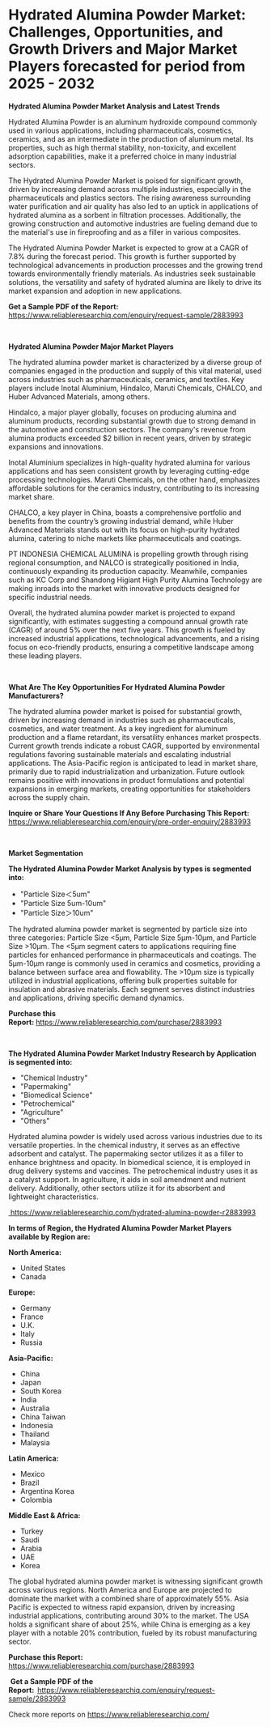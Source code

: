 <p><h1>Hydrated Alumina Powder Market: Challenges, Opportunities, and Growth Drivers and Major Market Players forecasted for period from 2025 - 2032</h1></p><p><strong>Hydrated Alumina Powder Market Analysis and Latest Trends</strong></p>
<p><p>Hydrated Alumina Powder is an aluminum hydroxide compound commonly used in various applications, including pharmaceuticals, cosmetics, ceramics, and as an intermediate in the production of aluminum metal. Its properties, such as high thermal stability, non-toxicity, and excellent adsorption capabilities, make it a preferred choice in many industrial sectors.</p><p>The Hydrated Alumina Powder Market is poised for significant growth, driven by increasing demand across multiple industries, especially in the pharmaceuticals and plastics sectors. The rising awareness surrounding water purification and air quality has also led to an uptick in applications of hydrated alumina as a sorbent in filtration processes. Additionally, the growing construction and automotive industries are fueling demand due to the material's use in fireproofing and as a filler in various composites.</p><p>The Hydrated Alumina Powder Market is expected to grow at a CAGR of 7.8% during the forecast period. This growth is further supported by technological advancements in production processes and the growing trend towards environmentally friendly materials. As industries seek sustainable solutions, the versatility and safety of hydrated alumina are likely to drive its market expansion and adoption in new applications.</p></p>
<p><strong>Get a Sample PDF of the Report:&nbsp;</strong> <a href="https://www.reliableresearchiq.com/enquiry/request-sample/2883993?utm_campaign=2443&utm_medium=2&utm_source=Github&utm_content=ia&utm_term=13032025&utm_id=hydrated-alumina-powder">https://www.reliableresearchiq.com/enquiry/request-sample/2883993</a></p>
<p>&nbsp;</p>
<p><strong>Hydrated Alumina Powder Major Market Players</strong></p>
<p><p>The hydrated alumina powder market is characterized by a diverse group of companies engaged in the production and supply of this vital material, used across industries such as pharmaceuticals, ceramics, and textiles. Key players include Inotal Aluminium, Hindalco, Maruti Chemicals, CHALCO, and Huber Advanced Materials, among others.</p><p>Hindalco, a major player globally, focuses on producing alumina and aluminum products, recording substantial growth due to strong demand in the automotive and construction sectors. The company's revenue from alumina products exceeded $2 billion in recent years, driven by strategic expansions and innovations.</p><p>Inotal Aluminium specializes in high-quality hydrated alumina for various applications and has seen consistent growth by leveraging cutting-edge processing technologies. Maruti Chemicals, on the other hand, emphasizes affordable solutions for the ceramics industry, contributing to its increasing market share.</p><p>CHALCO, a key player in China, boasts a comprehensive portfolio and benefits from the country’s growing industrial demand, while Huber Advanced Materials stands out with its focus on high-purity hydrated alumina, catering to niche markets like pharmaceuticals and coatings.</p><p>PT INDONESIA CHEMICAL ALUMINA is propelling growth through rising regional consumption, and NALCO is strategically positioned in India, continuously expanding its production capacity. Meanwhile, companies such as KC Corp and Shandong Higiant High Purity Alumina Technology are making inroads into the market with innovative products designed for specific industrial needs.</p><p>Overall, the hydrated alumina powder market is projected to expand significantly, with estimates suggesting a compound annual growth rate (CAGR) of around 5% over the next five years. This growth is fueled by increased industrial applications, technological advancements, and a rising focus on eco-friendly products, ensuring a competitive landscape among these leading players.</p></p>
<p>&nbsp;</p>
<p><strong>What Are The Key Opportunities For Hydrated Alumina Powder Manufacturers?</strong></p>
<p><p>The hydrated alumina powder market is poised for substantial growth, driven by increasing demand in industries such as pharmaceuticals, cosmetics, and water treatment. As a key ingredient for aluminum production and a flame retardant, its versatility enhances market prospects. Current growth trends indicate a robust CAGR, supported by environmental regulations favoring sustainable materials and escalating industrial applications. The Asia-Pacific region is anticipated to lead in market share, primarily due to rapid industrialization and urbanization. Future outlook remains positive with innovations in product formulations and potential expansions in emerging markets, creating opportunities for stakeholders across the supply chain.</p></p>
<p><strong>Inquire or Share Your Questions If Any Before Purchasing This Report:</strong> <a href="https://www.reliableresearchiq.com/enquiry/pre-order-enquiry/2883993?utm_campaign=2443&utm_medium=2&utm_source=Github&utm_content=ia&utm_term=13032025&utm_id=hydrated-alumina-powder">https://www.reliableresearchiq.com/enquiry/pre-order-enquiry/2883993</a></p>
<p>&nbsp;</p>
<p><strong>Market Segmentation</strong></p>
<p><strong>The Hydrated Alumina Powder Market Analysis by types is segmented into:</strong></p>
<p><ul><li>"Particle Size＜5um"</li><li>"Particle Size 5um-10um"</li><li>"Particle Size＞10um"</li></ul></p>
<p><p>The hydrated alumina powder market is segmented by particle size into three categories: Particle Size <5μm, Particle Size 5μm-10μm, and Particle Size >10μm. The <5μm segment caters to applications requiring fine particles for enhanced performance in pharmaceuticals and coatings. The 5μm-10μm range is commonly used in ceramics and cosmetics, providing a balance between surface area and flowability. The >10μm size is typically utilized in industrial applications, offering bulk properties suitable for insulation and abrasive materials. Each segment serves distinct industries and applications, driving specific demand dynamics.</p></p>
<p><strong>Purchase this Report:&nbsp;</strong><a href="https://www.reliableresearchiq.com/purchase/2883993?utm_campaign=2443&utm_medium=2&utm_source=Github&utm_content=ia&utm_term=13032025&utm_id=hydrated-alumina-powder">https://www.reliableresearchiq.com/purchase/2883993</a></p>
<p>&nbsp;</p>
<p><strong>The Hydrated Alumina Powder Market Industry Research by Application is segmented into:</strong></p>
<p><ul><li>"Chemical Industry"</li><li>"Papermaking"</li><li>"Biomedical Science"</li><li>"Petrochemical"</li><li>"Agriculture"</li><li>"Others"</li></ul></p>
<p><p>Hydrated alumina powder is widely used across various industries due to its versatile properties. In the chemical industry, it serves as an effective adsorbent and catalyst. The papermaking sector utilizes it as a filler to enhance brightness and opacity. In biomedical science, it is employed in drug delivery systems and vaccines. The petrochemical industry uses it as a catalyst support. In agriculture, it aids in soil amendment and nutrient delivery. Additionally, other sectors utilize it for its absorbent and lightweight characteristics.</p></p>
<p><a href="https://www.reliableresearchiq.com/hydrated-alumina-powder-r2883993?utm_campaign=2443&utm_medium=2&utm_source=Github&utm_content=ia&utm_term=13032025&utm_id=hydrated-alumina-powder">&nbsp;https://www.reliableresearchiq.com/hydrated-alumina-powder-r2883993</a></p>
<p><strong>In terms of Region, the Hydrated Alumina Powder Market Players available by Region are:</strong></p>
<p>
    <p> <strong> North America: </strong>
        <ul>
            <li>United States</li>
            <li>Canada</li>
        </ul>
        </p> 
    <p> <strong> Europe: </strong>
        <ul>
            <li>Germany</li>
            <li>France</li>
            <li>U.K.</li>
            <li>Italy</li>
            <li>Russia</li>
        </ul>
        </p> 
    <p> <strong> Asia-Pacific: </strong>
        <ul>
            <li>China</li>
            <li>Japan</li>
            <li>South Korea</li>
            <li>India</li>
            <li>Australia</li>
            <li>China Taiwan</li>
            <li>Indonesia</li>
            <li>Thailand</li>
            <li>Malaysia</li>
        </ul>
        </p> 
    <p> <strong> Latin America: </strong>
        <ul>
            <li>Mexico</li>
            <li>Brazil</li>
            <li>Argentina Korea</li>
            <li>Colombia</li>
        </ul>
        </p> 
    <p> <strong> Middle East & Africa: </strong>
        <ul>
            <li>Turkey</li>
            <li>Saudi</li>
            <li>Arabia</li>
            <li>UAE</li>
            <li>Korea</li>
        </ul>
    </p>
    </p>
<p><p>The global hydrated alumina powder market is witnessing significant growth across various regions. North America and Europe are projected to dominate the market with a combined share of approximately 55%. Asia Pacific is expected to witness rapid expansion, driven by increasing industrial applications, contributing around 30% to the market. The USA holds a significant share of about 25%, while China is emerging as a key player with a notable 20% contribution, fueled by its robust manufacturing sector.</p></p>
<p><strong>Purchase this Report: </strong><a href="https://www.reliableresearchiq.com/purchase/2883993?utm_campaign=2443&utm_medium=2&utm_source=Github&utm_content=ia&utm_term=13032025&utm_id=hydrated-alumina-powder">https://www.reliableresearchiq.com/purchase/2883993</a></p>
<p>&nbsp;<strong>Get a Sample PDF of the Report:&nbsp;&nbsp;</strong><a href="https://www.reliableresearchiq.com/enquiry/request-sample/2883993?utm_campaign=2443&utm_medium=2&utm_source=Github&utm_content=ia&utm_term=13032025&utm_id=hydrated-alumina-powder">https://www.reliableresearchiq.com/enquiry/request-sample/2883993</a></p>
<p><strong></strong></p>
<p>Check more reports on <a href="https://www.reliableresearchiq.com/?utm_campaign=2443&utm_medium=2&utm_source=Github&utm_content=ia&utm_term=13032025&utm_id=hydrated-alumina-powder">https://www.reliableresearchiq.com/</a></p>